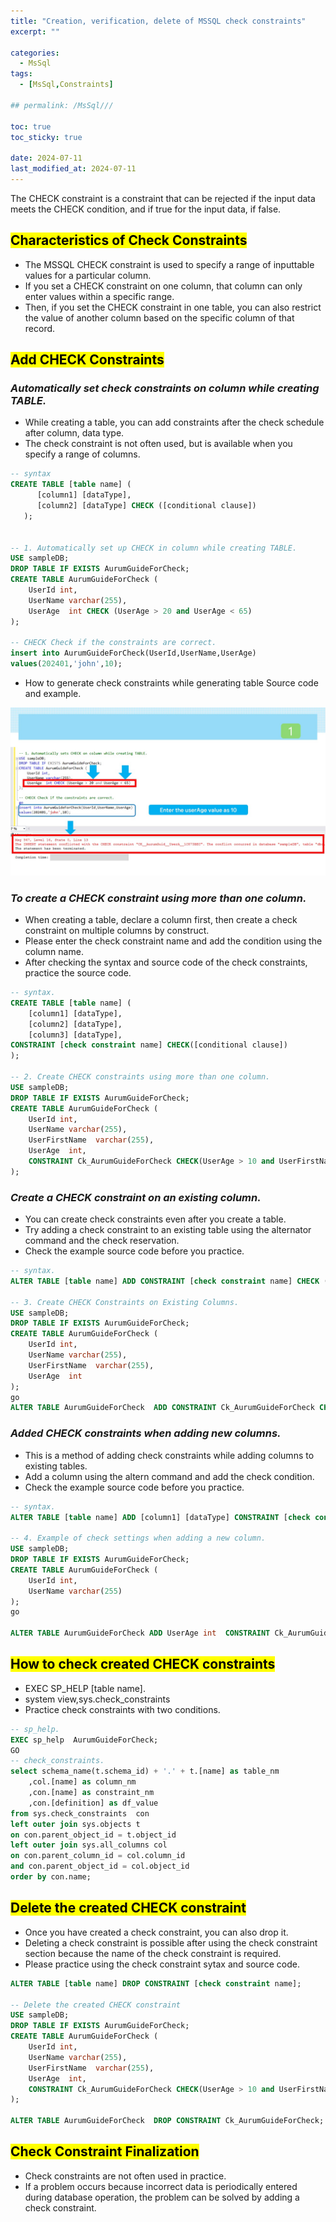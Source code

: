 ```yaml
---
title: "Creation, verification, delete of MSSQL check constraints"
excerpt: ""

categories:
  - MsSql
tags:
  - [MsSql,Constraints]

## permalink: /MsSql///

toc: true
toc_sticky: true
 
date: 2024-07-11
last_modified_at: 2024-07-11
---
```


The CHECK constraint is a constraint that can be rejected if the input data meets the CHECK condition, and if true for the input data, if false.

## <mark>Characteristics of Check Constraints</mark>

- The MSSQL CHECK constraint is used to specify a range of inputtable values for a particular column.
- If you set a CHECK constraint on one column, that column can only enter values within a specific range.
- Then, if you set the CHECK constraint in one table, you can also restrict the value of another column based on the specific column of that record.

## <mark>Add CHECK Constraints</mark>

### ***Automatically set check constraints on column while creating TABLE.***

- While creating a table, you can add constraints after the check schedule after column, data type.
- The check constraint is not often used, but is available when you specify a range of columns.

```sql
-- syntax
CREATE TABLE [table name] (
      [column1] [dataType],
      [column2] [dataType] CHECK ([conditional clause])
   );


-- 1. Automatically set up CHECK in column while creating TABLE.
USE sampleDB;
DROP TABLE IF EXISTS AurumGuideForCheck;
CREATE TABLE AurumGuideForCheck (
    UserId int,
    UserName varchar(255),
    UserAge  int CHECK (UserAge > 20 and UserAge < 65)    
);

-- CHECK Check if the constraints are correct.
insert into AurumGuideForCheck(UserId,UserName,UserAge)
values(202401,'john',10);
```

- How to generate check constraints while generating table Source code and example.

![CHECK Check if the constraints are correct.](/assets/images/postsImages/MsSql/1012_Eng_CHECK_Constraints/check_constraints.jpg)

### ***To create a CHECK constraint using more than one column.***

- When creating a table, declare a column first, then create a check constraint on multiple columns by construct.
- Please enter the check constraint name and add the condition using the column name.
- After checking the syntax and source code of the check constraints, practice the source code.

```sql
-- syntax.
CREATE TABLE [table name] (
    [column1] [dataType],
    [column2] [dataType],
    [column3] [dataType],
CONSTRAINT [check constraint name] CHECK([conditional clause]) 
);

-- 2. Create CHECK constraints using more than one column.
USE sampleDB;
DROP TABLE IF EXISTS AurumGuideForCheck;
CREATE TABLE AurumGuideForCheck (
    UserId int,
    UserName varchar(255),
    UserFirstName  varchar(255),
    UserAge  int,
    CONSTRAINT Ck_AurumGuideForCheck CHECK(UserAge > 10 and UserFirstName = 'john')  
);
```

### ***Create a CHECK constraint on an existing column.***

- You can create check constraints even after you create a table.
- Try adding a check constraint to an existing table using the alternator command and the check reservation.
- Check the example source code before you practice.

```sql
-- syntax.
ALTER TABLE [table name] ADD CONSTRAINT [check constraint name] CHECK ([conditional clause]);

-- 3. Create CHECK Constraints on Existing Columns.
USE sampleDB;
DROP TABLE IF EXISTS AurumGuideForCheck;
CREATE TABLE AurumGuideForCheck (
    UserId int,
    UserName varchar(255),
    UserFirstName  varchar(255),
    UserAge  int 
);
go
ALTER TABLE AurumGuideForCheck  ADD CONSTRAINT Ck_AurumGuideForCheck CHECK(UserAge > 10 and UserFirstName = 'john') ;
```

### ***Added CHECK constraints when adding new columns.***

- This is a method of adding check constraints while adding columns to existing tables.
- Add a column using the altern command and add the check condition.
- Check the example source code before you practice.

```sql
-- syntax.
ALTER TABLE [table name] ADD [column1] [dataType] CONSTRAINT [check constraint name] CHECK ([conditional clause]);

-- 4. Example of check settings when adding a new column.
USE sampleDB;
DROP TABLE IF EXISTS AurumGuideForCheck;
CREATE TABLE AurumGuideForCheck (
    UserId int,
    UserName varchar(255) 
);
go

ALTER TABLE AurumGuideForCheck ADD UserAge int  CONSTRAINT Ck_AurumGuideForCheck CHECK(UserAge > 10);
```

## <mark>How to check created CHECK constraints</mark>

- EXEC SP\_HELP \[table name\].
- system view,sys.check\_constraints
- Practice check constraints with two conditions.

```sql
-- sp_help.
EXEC sp_help  AurumGuideForCheck;
GO
-- check_constraints.
select schema_name(t.schema_id) + '.' + t.[name] as table_nm
    ,col.[name] as column_nm
    ,con.[name] as constraint_nm 
    ,con.[definition] as df_value
from sys.check_constraints  con
left outer join sys.objects t
on con.parent_object_id = t.object_id
left outer join sys.all_columns col
on con.parent_column_id = col.column_id
and con.parent_object_id = col.object_id 
order by con.name;
```

## <mark>Delete the created CHECK constraint</mark>

- Once you have created a check constraint, you can also drop it.
- Deleting a check constraint is possible after using the check constraint section because the name of the check constraint is required.
- Please practice using the check constraint sytax and source code.

```sql
ALTER TABLE [table name] DROP CONSTRAINT [check constraint name];

-- Delete the created CHECK constraint
USE sampleDB;
DROP TABLE IF EXISTS AurumGuideForCheck;
CREATE TABLE AurumGuideForCheck (
    UserId int,
    UserName varchar(255),
    UserFirstName  varchar(255),
    UserAge  int,
    CONSTRAINT Ck_AurumGuideForCheck CHECK(UserAge > 10 and UserFirstName = 'john')  
);

ALTER TABLE AurumGuideForCheck  DROP CONSTRAINT Ck_AurumGuideForCheck;
```

## <mark>Check Constraint Finalization</mark>

- Check constraints are not often used in practice.
- If a problem occurs because incorrect data is periodically entered during database operation, the problem can be solved by adding a check constraint.
